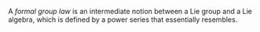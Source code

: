 A *formal group law* is an intermediate notion between a Lie group and a Lie algebra, which is defined by a power series that essentially resembles. 